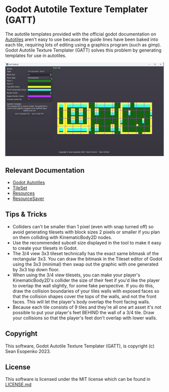 # Godot Autotile Texture Templater (GATT)

The autotile templates provided with the official godot documentation on [Autotiles](https://docs.godotengine.org/en/stable/tutorials/2d/using_tilemaps.html#autotiles) aren't easy to use because the guide lines have been baked into each tile, requiring lots of editing using a graphics program (such as gimp).  Godot Autotile Texture Templater (GATT) solves this problem by generating templates for use in autotiles.

![screenshot](img/screenshot.png)

## Relevant Documentation

* [Godot Autotiles](https://docs.godotengine.org/en/stable/tutorials/2d/using_tilemaps.html#autotiles)
* [TileSet](https://docs.godotengine.org/en/stable/classes/class_tileset.html)
* [Resources](https://docs.godotengine.org/en/stable/tutorials/scripting/resources.html)
* [ResourceSaver](https://docs.godotengine.org/en/stable/classes/class_resourcesaver.html)

## Tips & Tricks

* Colliders can't be smaller than 1 pixel (even with snap turned off) so avoid generating tilesets with block sizes 2 pixels or smaller if you plan on them colliding with KinematicBody2D nodes.
* Use the recommended subcell size displayed in the tool to make it easy to create your tilesets in Godot.
* The 3/4 view 3x3 tileset technically has the exact same bitmask of the rectangular 3x3.  You can draw the bitmask in the Tileset editor of Godot using the 3x3 (minimal) then swap out the graphic with one generated by 3x3 top down floor.
* When using the 3/4 view tilesets, you can make your player's KinematicBody2D's collider the size of their feet if you'd like the player to overlap the wall slightly, for some fake perspective.  If you do this, draw the collision boundaries of your tiles walls with exposed faces so that the collision shapes cover the tops of the walls, and not the front faces.  This will let the player's body overlap the front facing walls.
* Because each tile consists of 9 tiles and they're all one art asset it's not possible to put your player's feet BEHIND the wall of a 3/4 tile.  Draw your collisions so that the player's feet don't overlap with lower walls.

## Copyright

This software, Godot Autotile Texture Templater (GATT), is copyright (c) Sean Esopenko 2023.

## License

This software is licensed under the MIT license which can be found in [LICENSE.md](./LICENSE.md)
